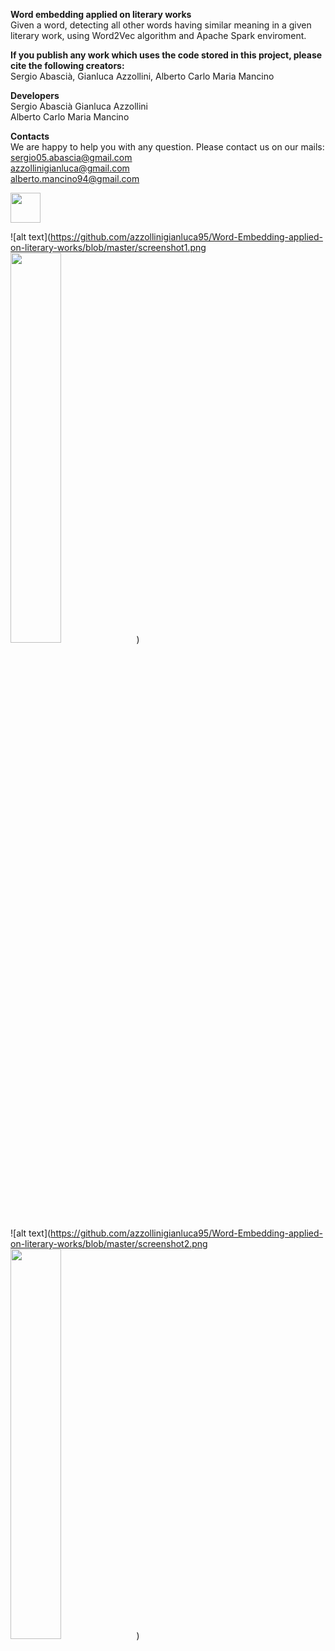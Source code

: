 **Word embedding applied on literary works** <br/> 
Given a word, detecting all other words having similar meaning in a given literary work, using Word2Vec algorithm and Apache Spark enviroment. 

**If you publish any work which uses the code stored in this project, please cite the following creators:** <br/>
Sergio Abascià, Gianluca Azzollini, Alberto Carlo  Maria Mancino

**Developers** <br/>
Sergio Abascià
Gianluca Azzollini  
Alberto Carlo Maria Mancino

**Contacts** <br/>
We are happy to help you with any question. Please contact us on our mails: <br/>
sergio05.abascia@gmail.com <br/>
azzollinigianluca@gmail.com <br/>
alberto.mancino94@gmail.com <br/>

<img src="https://github.com/favicon.ico" width="48">

![alt text](https://github.com/azzollinigianluca95/Word-Embedding-applied-on-literary-works/blob/master/screenshot1.png <img src="image" width="40%">)  <br/> 
![alt text](https://github.com/azzollinigianluca95/Word-Embedding-applied-on-literary-works/blob/master/screenshot2.png <img src="image" width="40%">)  <br/> 
